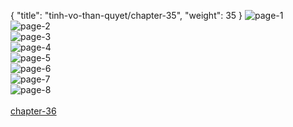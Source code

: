 { "title": "tinh-vo-than-quyet/chapter-35", "weight": 35 }
<img src="tinh-vo-than-quyet_0035_01-40ebc389c0bd7ba8cdbd5ebcdd6d2f35.webp" alt="page-1" origin="https://3.bp.blogspot.com/-NtB0R1xRqks/WJR4R81qdSI/AAAAAAAHUn4/4eSNuQp7c7c/s0/Tinh-Vo-Than-Quyet-Chapter-35-P-2.jpg"><br/>
<img src="tinh-vo-than-quyet_0035_02-9a0f0268aa4d84f6643a0817d1fc3d54.webp" alt="page-2" origin="https://3.bp.blogspot.com/-OvdG0B6Uhfo/WJR4TOyiq9I/AAAAAAAHUn8/C996KmOtxG8/s0/Tinh-Vo-Than-Quyet-Chapter-35-P-3.jpg"><br/>
<img src="tinh-vo-than-quyet_0035_03-51dff64a03120eef67ca3498fd23fd54.webp" alt="page-3" origin="https://3.bp.blogspot.com/-RC0Qvw4llVw/WJR4UK86QUI/AAAAAAAHUoA/0KgBczeOJh8/s0/Tinh-Vo-Than-Quyet-Chapter-35-P-4.jpg"><br/>
<img src="tinh-vo-than-quyet_0035_04-8001f1300227ed41237cc5fc4318cde7.webp" alt="page-4" origin="https://3.bp.blogspot.com/-j7OPVuErGMU/WJR4VNnLNmI/AAAAAAAHUoE/TeyqvNBorTE/s0/Tinh-Vo-Than-Quyet-Chapter-35-P-5.jpg"><br/>
<img src="tinh-vo-than-quyet_0035_05-2b69646b8273f0d2bbdc0964330b486c.webp" alt="page-5" origin="https://3.bp.blogspot.com/-XSKx4GRkbgg/WJR4WK22MqI/AAAAAAAHUoI/pmGFAJY2So0/s0/Tinh-Vo-Than-Quyet-Chapter-35-P-6.jpg"><br/>
<img src="tinh-vo-than-quyet_0035_06-56962e96380260585d92489c97a2bece.webp" alt="page-6" origin="https://3.bp.blogspot.com/-HOkINAcB5qU/WJR4Xd0hskI/AAAAAAAHUoM/muBnIKbxCro/s0/Tinh-Vo-Than-Quyet-Chapter-35-P-7.jpg"><br/>
<img src="tinh-vo-than-quyet_0035_07-c3ae648629cb9f280c556afc6aa605fd.webp" alt="page-7" origin="https://3.bp.blogspot.com/-LMW02AgpLcs/WJR4YWG2RiI/AAAAAAAHUoQ/VQXbS8ZbuCo/s0/Tinh-Vo-Than-Quyet-Chapter-35-P-8.jpg"><br/>
<img src="tinh-vo-than-quyet_0035_08-3b075a21526e9aa080fc12709bebf14d.webp" alt="page-8" origin="https://3.bp.blogspot.com/-Jp6b6lslbtM/WJR4ZeXQlLI/AAAAAAAHUoU/e1ObpZ6gymg/s0/Tinh-Vo-Than-Quyet-Chapter-35-P-9.jpg"><br/>
<br/><a class="nextchap" href="/tinh-vo-than-quyet/chapter-36">chapter-36</a>
